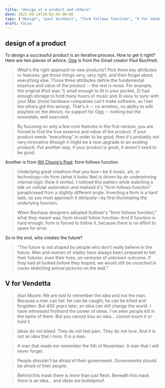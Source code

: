 ```yaml
---
title: "design of a product and others"
date: 2025-03-14T10:02:43-06:00
tags: ["design", "paul buchheit", "form follows function", "V for Vendetta"]
draft: false
---
```


## design of a product

To design a successful product is an iterative process. How to get it right? Here are two pieces of advice. [One](https://www.founderstribune.org/p/if-your-product-is-great-it-doesn-t-need-to-be-good-by-paul-buchheit) is from the Gmail creator Paul Buchheit.

> What's the right approach to new products? Pick three key attributes or features, get those things very, very right, and then forget about everything else. Those three attributes define the fundamental essence and value of the product -- the rest is noise. For example, the original iPod was: 1) small enough to fit in your pocket, 2) had enough storage to hold many hours of music and 3) easy to sync with your Mac (most hardware companies can't make software, so I bet the others got this wrong). That's it -- no wireless, no ability to edit playlists on the device, no support for Ogg -- nothing but the essentials, well executed.

> By focusing on only a few core features in the first version, you are forced to find the true essence and value of the product. If your product needs "everything" in order to be good, then it's probably not very innovative (though it might be a nice upgrade to an existing product). Put another way, if your product is great, it doesn't need to be good.

Another is from [Wil Chung's Post](https://interjectedfuture.com/visual-programming-is-stuck-on-the-form/): form follows function.

> Underlying great creations that you love—be it music, art, or technology—its form (what it looks like) is driven by an underpinning internal logic (how it works). I noticed this pattern while watching a talk on cellular automaton and realized it's "form follows function" paraphrased from a slightly different angle. Inventing a form is a hard task, so you must approach it obliquely—by first illuminating the underlying function.

> When Bauhaus designers adopted Sullivan's "form follows function," what they meant was, form should follow function. And if function is hard enough, form is forced to follow it, because there is no effort to spare for error.

So in the end, who creates the future?

> "The future is not shaped by people who don't really believe in the future. Men and women of vitality have always been prepared to bet their futures, even their lives, on ventures of unknown outcome. If they had all looked before they leaped, we would still be crouched in caves sketching animal pictures on the wall."

## V for Vendetta

> Alan Moore: We are told to remember the idea and not the man. Because a man can fail. He can be caught, he can be killed and forgotten. But 400 years later, an idea can still change the world. I have witnessed firsthand the power of ideas. I've seen people kill in the name of them. But you cannot kiss an idea... cannot touch it or hold it. 

> Ideas do not bleed. They do not feel pain. They do not love. And it is not an idea that I miss. It is a man. 

> A man that made me remember the 5th of November. A man that I will never forget.

> People shouldn't be afraid of their government. Governments should be afraid of their people.

> Behind this mask there is more than just flesh. Beneath this mask there is an idea... and ideas are bulletproof.
 
